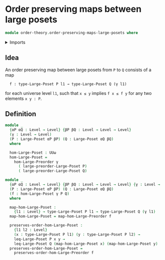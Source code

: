 # Order preserving maps between large posets

```agda
module order-theory.order-preserving-maps-large-posets where
```

<details><summary>Imports</summary>

```agda
open import foundation.universe-levels

open import order-theory.large-posets
open import order-theory.order-preserving-maps-large-preorders
```

</details>

## Idea

An order preserving map between large posets from `P` to `Q` consists of a map

```text
  f : type-Large-Poset P l1 → type-Large-Poset Q (γ l1)
```

for each universe level `l1`, such that `x ≤ y` implies `f x ≤ f y` for any two
elements `x y : P`.

## Definition

```agda
module _
  {αP αQ : Level → Level} {βP βQ : Level → Level → Level}
  (γ : Level → Level)
  (P : Large-Poset αP βP) (Q : Large-Poset αQ βQ)
  where

  hom-Large-Poset : UUω
  hom-Large-Poset =
    hom-Large-Preorder γ
      ( large-preorder-Large-Poset P)
      ( large-preorder-Large-Poset Q)

module _
  {αP αQ : Level → Level} {βP βQ : Level → Level → Level} {γ : Level → Level}
  (P : Large-Poset αP βP) (Q : Large-Poset αQ βQ)
  (f : hom-Large-Poset γ P Q)
  where

  map-hom-Large-Poset :
    {l1 : Level} → type-Large-Poset P l1 → type-Large-Poset Q (γ l1)
  map-hom-Large-Poset = map-hom-Large-Preorder f

  preserves-order-hom-Large-Poset :
    {l1 l2 : Level}
    (x : type-Large-Poset P l1) (y : type-Large-Poset P l2) →
    leq-Large-Poset P x y →
    leq-Large-Poset Q (map-hom-Large-Poset x) (map-hom-Large-Poset y)
  preserves-order-hom-Large-Poset =
    preserves-order-hom-Large-Preorder f
```
